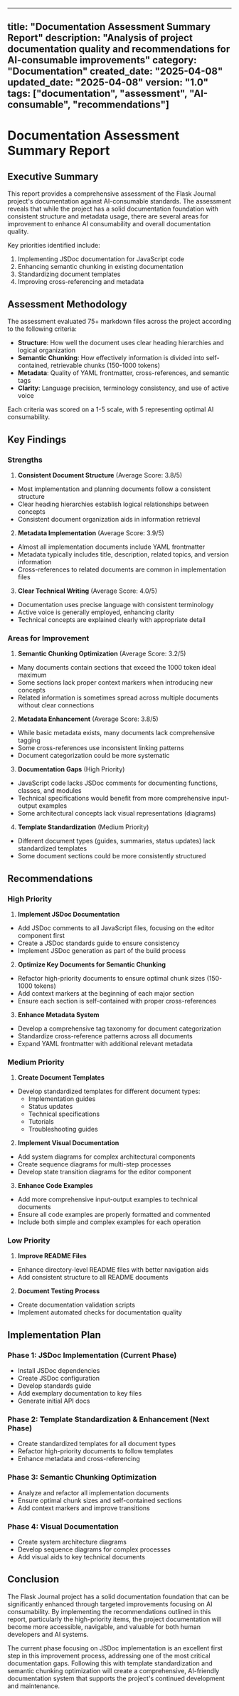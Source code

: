 ***

title: "Documentation Assessment Summary Report"
description: "Analysis of project documentation quality and recommendations for AI-consumable improvements"
category: "Documentation"
created\_date: "2025-04-08"
updated\_date: "2025-04-08"
version: "1.0"
tags: \["documentation", "assessment", "AI-consumable", "recommendations"]
--------------------------------------------------------------------------

# Documentation Assessment Summary Report

## Executive Summary

This report provides a comprehensive assessment of the Flask Journal project's documentation against AI-consumable standards. The assessment reveals that while the project has a solid documentation foundation with consistent structure and metadata usage, there are several areas for improvement to enhance AI consumability and overall documentation quality.

Key priorities identified include:

1. Implementing JSDoc documentation for JavaScript code
2. Enhancing semantic chunking in existing documentation
3. Standardizing document templates
4. Improving cross-referencing and metadata

## Assessment Methodology

The assessment evaluated 75+ markdown files across the project according to the following criteria:

- **Structure**: How well the document uses clear heading hierarchies and logical organization
- **Semantic Chunking**: How effectively information is divided into self-contained, retrievable chunks (150-1000 tokens)
- **Metadata**: Quality of YAML frontmatter, cross-references, and semantic tags
- **Clarity**: Language precision, terminology consistency, and use of active voice

Each criteria was scored on a 1-5 scale, with 5 representing optimal AI consumability.

## Key Findings

### Strengths

1. **Consistent Document Structure** (Average Score: 3.8/5)

- Most implementation and planning documents follow a consistent structure
- Clear heading hierarchies establish logical relationships between concepts
- Consistent document organization aids in information retrieval

2. **Metadata Implementation** (Average Score: 3.9/5)

- Almost all implementation documents include YAML frontmatter
- Metadata typically includes title, description, related topics, and version information
- Cross-references to related documents are common in implementation files

3. **Clear Technical Writing** (Average Score: 4.0/5)

- Documentation uses precise language with consistent terminology
- Active voice is generally employed, enhancing clarity
- Technical concepts are explained clearly with appropriate detail

### Areas for Improvement

1. **Semantic Chunking Optimization** (Average Score: 3.2/5)

- Many documents contain sections that exceed the 1000 token ideal maximum
- Some sections lack proper context markers when introducing new concepts
- Related information is sometimes spread across multiple documents without clear connections

2. **Metadata Enhancement** (Average Score: 3.8/5)

- While basic metadata exists, many documents lack comprehensive tagging
- Some cross-references use inconsistent linking patterns
- Document categorization could be more systematic

3. **Documentation Gaps** (High Priority)

- JavaScript code lacks JSDoc comments for documenting functions, classes, and modules
- Technical specifications would benefit from more comprehensive input-output examples
- Some architectural concepts lack visual representations (diagrams)

4. **Template Standardization** (Medium Priority)

- Different document types (guides, summaries, status updates) lack standardized templates
- Some document sections could be more consistently structured

## Recommendations

### High Priority

1. **Implement JSDoc Documentation**

- Add JSDoc comments to all JavaScript files, focusing on the editor component first
- Create a JSDoc standards guide to ensure consistency
- Implement JSDoc generation as part of the build process

2. **Optimize Key Documents for Semantic Chunking**

- Refactor high-priority documents to ensure optimal chunk sizes (150-1000 tokens)
- Add context markers at the beginning of each major section
- Ensure each section is self-contained with proper cross-references

3. **Enhance Metadata System**

- Develop a comprehensive tag taxonomy for document categorization
- Standardize cross-reference patterns across all documents
- Expand YAML frontmatter with additional relevant metadata

### Medium Priority

1. **Create Document Templates**

- Develop standardized templates for different document types:
  - Implementation guides
  - Status updates
  - Technical specifications
  - Tutorials
  - Troubleshooting guides

2. **Implement Visual Documentation**

- Add system diagrams for complex architectural components
- Create sequence diagrams for multi-step processes
- Develop state transition diagrams for the editor component

3. **Enhance Code Examples**

- Add more comprehensive input-output examples to technical documents
- Ensure all code examples are properly formatted and commented
- Include both simple and complex examples for each operation

### Low Priority

1. **Improve README Files**

- Enhance directory-level README files with better navigation aids
- Add consistent structure to all README documents

2. **Document Testing Process**

- Create documentation validation scripts
- Implement automated checks for documentation quality

## Implementation Plan

### Phase 1: JSDoc Implementation (Current Phase)

- Install JSDoc dependencies
- Create JSDoc configuration
- Develop standards guide
- Add exemplary documentation to key files
- Generate initial API docs

### Phase 2: Template Standardization & Enhancement (Next Phase)

- Create standardized templates for all document types
- Refactor high-priority documents to follow templates
- Enhance metadata and cross-referencing

### Phase 3: Semantic Chunking Optimization

- Analyze and refactor all implementation documents
- Ensure optimal chunk sizes and self-contained sections
- Add context markers and improve transitions

### Phase 4: Visual Documentation

- Create system architecture diagrams
- Develop sequence diagrams for complex processes
- Add visual aids to key technical documents

## Conclusion

The Flask Journal project has a solid documentation foundation that can be significantly enhanced through targeted improvements focusing on AI consumability. By implementing the recommendations outlined in this report, particularly the high-priority items, the project documentation will become more accessible, navigable, and valuable for both human developers and AI systems.

The current phase focusing on JSDoc implementation is an excellent first step in this improvement process, addressing one of the most critical documentation gaps. Following this with template standardization and semantic chunking optimization will create a comprehensive, AI-friendly documentation system that supports the project's continued development and maintenance.
